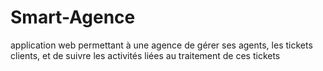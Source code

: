 # Smart-Agence
application web permettant à une agence de gérer ses agents, les tickets clients, et de suivre les activités liées au traitement de ces tickets
